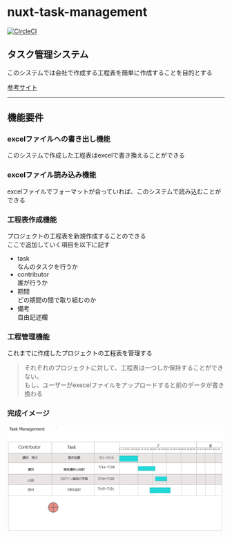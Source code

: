 # nuxt-task-management

[![CircleCI](https://circleci.com/gh/16francs/task-management.svg?style=shield)](https://circleci.com/gh/16francs/task-management)

## タスク管理システム

このシステムでは会社で作成する工程表を簡単に作成することを目的とする  

[参考サイト](https://qiita.com/GussieTech/items/23c23608daf62017230b)

----
## 機能要件   

### excelファイルへの書き出し機能
このシステムで作成した工程表はexcelで書き換えることができる  

### excelファイル読み込み機能  
excelファイルでフォーマットが合っていれば、このシステムで読み込むことができる  

### 工程表作成機能   
プロジェクトの工程表を新規作成することのできる   
ここで追加していく項目を以下に記す

- task  
なんのタスクを行うか  
- contributor  
誰が行うか  
- 期間  
どの期間の間で取り組むのか 
- 備考  
自由記述欄

### 工程管理機能  
これまでに作成したプロジェクトの工程表を管理する  
> それぞれのプロジェクトに対して、工程表は一つしか保持することができない。  
もし、ユーザーがexecelファイルをアップロードすると前のデータが書き換わる  

### 完成イメージ

![image](https://github.com/16francs/task-management/blob/master/app/image/image.PNG)
